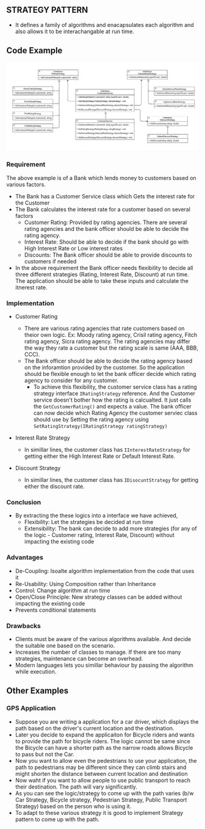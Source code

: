 ## STRATEGY PATTERN
- It defines a family of algorithms and enacapsulates each algorithm and also allows it to be interachangable at run time.

## Code Example

![image](https://raw.githubusercontent.com/sandeshkota/DesignPatterns/main/Assets/UML/Strategy.PNG)

### Requirement
The above example is of a Bank which lends money to customers based on various factors.
- The Bank has a Customer Service class which Gets the interest rate for the Customer
- The Bank calculates the interest rate for a customer based on several factors
  - Customer Rating: Provided by rating agencies. There are several rating agencies and the bank officer should be able to decide the rating agency.
  - Interest Rate: Should be able to decide if the bank should go with High Interest Rate or Low interest rates
  - Discounts: The Bank officer should be able to provide discounts to customers if needed 
- In the above requirement the Bank officer needs flexibility to decide all three different strategies (Rating, Interest Rate, Discount) at run time. The application should be able to take these inputs and calculate the itnerest rate.

### Implementation
- Customer Rating
  - There are various rating agencies that rate customers based on theior own logic. Ex: Moody rating agency, Crisil rating agency, Fitch rating agency, Sicra rating agency. The rating agencies may differ the way they rate a customer but the rating scale is same (AAA, BBB, CCC).
  - The Bank officer should be able to decide the rating agency based on the inforamtion provided by the customer. So the application should be flexible enough to let the bank officer decide which rating agency to consider for any customer.
    - To achieve this flexibility, the customer service class has a rating strategy interface ```IRatingStrategy``` reference. And the Customer service doesn't bother how the rating is calcualted. It just calls the ```GetCustomerRating()``` and expects a value. The bank officer can now decide which Rating Agency the customer serviec class should use by Setting the rating agency using ```SetRatingStrategy(IRatingStrategy ratingStrategy)```

- Interest Rate Strategy
  - In simillar lines, the customer class has ```IInterestRateStrategy``` for getting either the High Interest Rate or Default Interest Rate.

- Discount Strategy
  - In simillar lines, the customer class has ```IDisocuntStrategy``` for getting either the discount rate.

### Conclusion
- By extracting the these logics into a interface we have achieved,
  - Flexibility: Let the strategies be decided at run time
  - Extensibility: The bank can decide to add more strategies (for any of the logic - Customer rating, Interest Rate, Discount) without impacting the existing code 



### Advantages
- De-Coupling: Isoalte algorithm implementation from the code that uses it
- Re-Usability: Using Composition rather than Inheritance
- Control: Change algorithm at run time
- Open/Close Principle: New strategy classes can be added without impacting the existing code
- Prevents conditional statements

### Drawbacks
- Clients must be aware of the various algorithms available. And decide the suitable one based on the scenario.
- Increases the number of classes to manage. If there are too many strategies, maintenance can become an overhead.
- Modern languages lets you simillar behaviour by passing the algorithm while execution.


## Other Examples

### GPS Application
- Suppose you are writing a application for a car driver, which displays the path based on the driver's current location and the destination.
- Later you decide to expand the applicaiton for Bicycle riders and wants to provide the path for bicycle riders. The logic cannot be same since the Bicycle can have a shorter path as the narrow roads allows Bicycle to pass but not the Car. 
- Now you want to allow even the pedestrians to use your application, the path to pedestrians may be different since they can climb stairs and might shorten the distance between current location and destination
- Now waht if you want to allow people to use public transport to reach their destination. The path will vary significantly.
- As you can see the logic/strategy to come up with the path varies (b/w Car Strategy, Bicycle strategy, Pedestrian Strategy, Public Transport Strategy) based on the person who is using it. 
- To adapt to these various strategy it is good to implement Strategy pattern to come up with the path.
